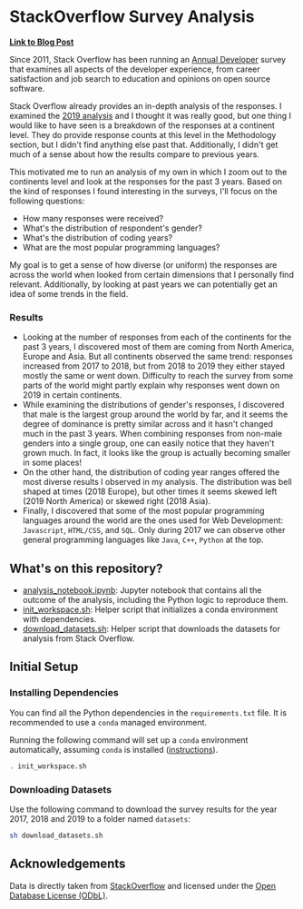 # StackOverflow Survey Analysis

**[Link to Blog Post](https://medium.com/@jcm.orlando/stack-overflow-a-global-perspective-4645871c05ea)**

Since 2011, Stack Overflow has been running an
[Annual Developer](https://insights.stackoverflow.com/survey/) survey that
examines all aspects of the developer experience, from career satisfaction and
job search to education and opinions on open source software.

Stack Overflow already provides an in-depth analysis of the responses. I
examined the [2019 analysis](https://insights.stackoverflow.com/survey/2019)
and I thought it was really good, but one thing I would like to have seen is a
breakdown of the responses at a continent level. They do provide response counts
at this level in the Methodology section, but I didn't find anything else past
that. Additionally, I didn't get much of a sense about how the results compare
to previous years.

This motivated me to run an analysis of my own in which I zoom out to the
continents level and look at the responses for the past 3 years. Based on the
kind of responses I found interesting in the surveys, I'll focus on the
following questions:

- How many responses were received?
- What's the distribution of respondent's gender?
- What's the distribution of coding years?
- What are the most popular programming languages?

My goal is to get a sense of how diverse (or uniform) the responses are across
the world when looked from certain dimensions that I personally find relevant.
Additionally, by looking at past years we can potentially get an idea of some
trends in the field.

### Results

- Looking at the number of responses from each of the continents for the past 3
years, I discovered most of them are coming from North America, Europe and Asia.
But all continents observed the same trend: responses increased from 2017 to
2018, but from 2018 to 2019 they either stayed mostly the same or went down.
Difficulty to reach the survey from some parts of the world might partly explain
why responses went down on 2019 in certain continents.
- While examining the distributions of gender's responses, I discovered that
male is the largest group around the world by far, and it seems the degree of
dominance is pretty similar across and it hasn't changed much in the past 3
years. When combining responses from non-male genders into a single group, one
can easily notice that they haven't grown much. In fact, it looks like the group
is actually becoming smaller in some places!
- On the other hand, the distribution of coding year ranges offered the most
diverse results I observed in my analysis. The distribution was bell shaped at
times (2018 Europe), but other times it seems skewed left (2019 North America)
or skewed right (2018 Asia).
- Finally, I discovered that some of the most popular programming languages
around the world are the ones used for Web Development: `Javascript`,
`HTML/CSS`, and `SQL`. Only during 2017 we can observe other general programming
languages like `Java`, `C++`, `Python` at the top.

## What's on this repository?

- [analysis_notebook.ipynb](analysis_notebook.ipynb): Jupyter notebook that
contains all the outcome of the analysis, including the Python logic
to reproduce them.
- [init_workspace.sh](init_workspace.sh): Helper script that initializes a
conda environment with dependencies.
- [download_datasets.sh](download_datasets.sh): Helper script that downloads
the datasets for analysis from Stack Overflow.

## Initial Setup

### Installing Dependencies

You can find all the Python dependencies in the `requirements.txt` file. It is
recommended to use a `conda` managed environment.

Running the following command will set up a `conda` environment automatically,
assuming `conda` is installed
([instructions](https://docs.conda.io/projects/conda/en/latest/user-guide/install/index.html)).

```bash
. init_workspace.sh
```

### Downloading Datasets

Use the following command to download the survey results for the year 2017, 2018
and 2019 to a folder named `datasets`:

```bash
sh download_datasets.sh
```

## Acknowledgements

Data is directly taken from
[StackOverflow](https://insights.stackoverflow.com/survey/) and licensed
under the [Open Database License (ODbL)](https://opendatacommons.org/licenses/odbl/1.0/).
